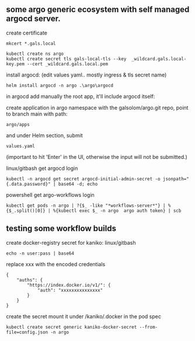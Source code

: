 ## some argo generic ecosystem with self managed argocd server. 
create certificate
```
mkcert *.gals.local

kubectl create ns argo
kubectl create secret tls gals-local-tls --key  _wildcard.gals.local-key.pem --cert _wildcard.gals.local.pem
```
install argocd:
(edit values yaml.. mostly ingress & tls secret name)
```
helm install argocd -n argo .\argo\argocd
```
in argocd add manually the root app, it'll include argocd itself:

create application in argo namespace with the galsolom/argo.git repo, point to
branch main with path: 
```
argo/apps
```
and under Helm section, submit
```
values.yaml
```

(important to hit 'Enter' in the UI, otherwise the input will not be submitted.)

linux/gitbash get argocd login
```
kubectl -n argocd get secret argocd-initial-admin-secret -o jsonpath="{.data.password}" | base64 -d; echo

```

powershell get argo-workflows login
```
kubectl get pods -n argo | ?{$_ -like "*workflows-server*"} | %{$_.split()[0]} | %{kubectl exec $_ -n argo  argo auth token} | scb
```


## testing some workflow builds




create docker-registry secret for kaniko:
linux/gitbash
```
echo -n user:pass | base64
```
replace xxx with the encoded credentials
```
{
	"auths": {
		"https://index.docker.io/v1/": {
			"auth": "xxxxxxxxxxxxxxx"
		}
	}
}
```
create the secret
mount it under /kaniko/.docker in the pod spec
```
kubectl create secret generic kaniko-docker-secret --from-file=config.json -n argo
```